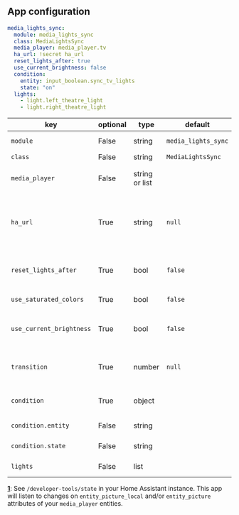 ## App configuration

```yaml
media_lights_sync:
  module: media_lights_sync
  class: MediaLightsSync
  media_player: media_player.tv
  ha_url: !secret ha_url
  reset_lights_after: true
  use_current_brightness: false
  condition:
    entity: input_boolean.sync_tv_lights
    state: "on"
  lights:
    - light.left_theatre_light
    - light.right_theatre_light
```

| key                      | optional | type           | default             | description                                                                                                                                                                                     |
| ------------------------ | -------- | -------------- | ------------------- | ----------------------------------------------------------------------------------------------------------------------------------------------------------------------------------------------- |
| `module`                 | False    | string         | `media_lights_sync` | The module name of the app.                                                                                                                                                                     |
| `class`                  | False    | string         | `MediaLightsSync`   | The name of the Class.                                                                                                                                                                          |
| `media_player`           | False    | string or list |                     | The entity_id(s) of the media player(s) to sync from<sup id="ha-url">[1](#ha-url-note)</sup>.                                                                                                   |
| `ha_url`                 | True     | string         | `null`              | The URL to your Home Assistant. Only useful if `photo_attribute` is a relative URL<sup id="ha-url">[1](#ha-url-note)</sup>. Examples: `https://my-ha.duckdns.org`, `http://192.168.1.123:8123`. |
| `reset_lights_after`     | True     | bool           | `false`             | Reset lights to their initial state after turning off a `medial_player`. Will not reset lights if `false`.                                                                                      |
| `use_saturated_colors`   | True     | bool           | `false`             | Increase the saturation and brightness of the colors.                                                                                                                                           |
| `use_current_brightness` | True     | bool           | `false`             | Do not change lights brightness. If `false`, it will always sets all lights to maximum brightness.                                                                                              |
| `transition`             | True     | number         | `null`              | Number that represents the time (in seconds) the light should take to transition to new states.                                                                                                 |
| `condition`              | True     | object         |                     | Sync lights only if the state of the condition entity is valid.                                                                                                                                 |
| `condition.entity`       | False    | string         |                     | The entity_id of the condition.                                                                                                                                                                 |
| `condition.state`        | False    | string         |                     | The state to match in order for the lights to sync.                                                                                                                                             |
| `lights`                 | False    | list           |                     | The list of all the lights entity_id to sync to.                                                                                                                                                |

<b id="ha-url-note">[1](#ha-url)</b>: See `/developer-tools/state` in your Home Assistant instance. This app will listen to changes on `entity_picture_local` and/or `entity_picture` attributes of your `media_player` entities.

